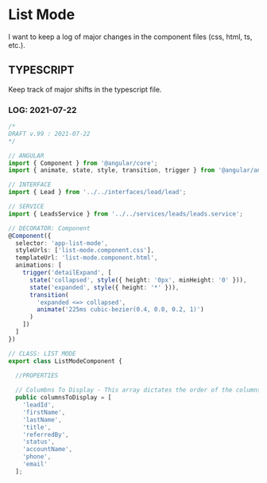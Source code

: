 # List Mode 
I want to keep a log of major changes in the component files (css, html, ts, etc.).


## TYPESCRIPT  
Keep track of major shifts in the typescript file.

### LOG: 2021-07-22  
```ts  
/*
DRAFT v.99 : 2021-07-22
*/

// ANGULAR 
import { Component } from '@angular/core';
import { animate, state, style, transition, trigger } from '@angular/animations';

// INTERFACE
import { Lead } from '../../interfaces/lead/lead';

// SERVICE
import { LeadsService } from '../../services/leads/leads.service';

// DECORATOR: Component
@Component({
  selector: 'app-list-mode',
  styleUrls: ['list-mode.component.css'],
  templateUrl: 'list-mode.component.html',
  animations: [
    trigger('detailExpand', [
      state('collapsed', style({ height: '0px', minHeight: '0' })),
      state('expanded', style({ height: '*' })),
      transition(
        'expanded <=> collapsed',
        animate('225ms cubic-bezier(0.4, 0.0, 0.2, 1)')
      )
    ])
  ]
})

// CLASS: LIST MODE   
export class ListModeComponent {
  
  //PROPERTIES 

  // Columbns To Display - This array dictates the order of the columns in the table.
  public columnsToDisplay = [
    'leadId',
    'firstName',
    'lastName',
    'title',
    'referredBy',
    'status',
    'accountName',
    'phone',
    'email'
  ];

```